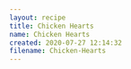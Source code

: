 ```yaml
---
layout: recipe
title: Chicken Hearts
name: Chicken Hearts
created: 2020-07-27 12:14:32
filename: Chicken-Hearts
---
```

